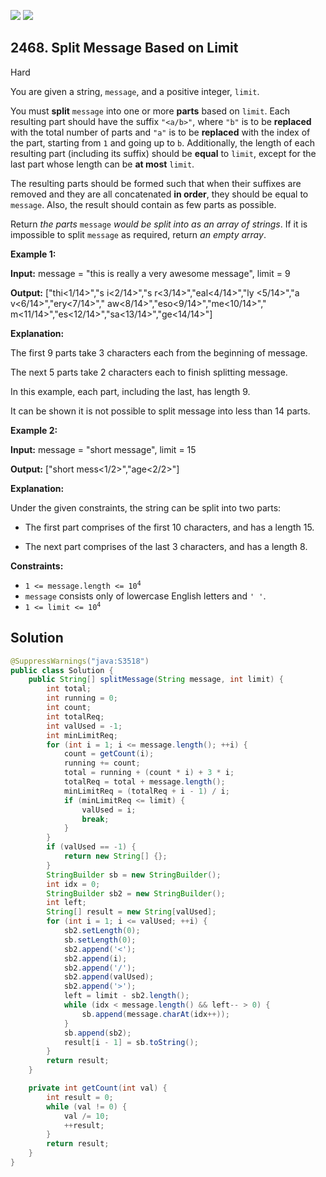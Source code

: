 [![](https://img.shields.io/github/stars/javadev/LeetCode-in-Java?label=Stars&style=flat-square)](https://github.com/javadev/LeetCode-in-Java)
[![](https://img.shields.io/github/forks/javadev/LeetCode-in-Java?label=Fork%20me%20on%20GitHub%20&style=flat-square)](https://github.com/javadev/LeetCode-in-Java/fork)

## 2468\. Split Message Based on Limit

Hard

You are given a string, `message`, and a positive integer, `limit`.

You must **split** `message` into one or more **parts** based on `limit`. Each resulting part should have the suffix `"<a/b>"`, where `"b"` is to be **replaced** with the total number of parts and `"a"` is to be **replaced** with the index of the part, starting from `1` and going up to `b`. Additionally, the length of each resulting part (including its suffix) should be **equal** to `limit`, except for the last part whose length can be **at most** `limit`.

The resulting parts should be formed such that when their suffixes are removed and they are all concatenated **in order**, they should be equal to `message`. Also, the result should contain as few parts as possible.

Return _the parts_ `message` _would be split into as an array of strings_. If it is impossible to split `message` as required, return _an empty array_.

**Example 1:**

**Input:** message = "this is really a very awesome message", limit = 9

**Output:** ["thi<1/14>","s i<2/14>","s r<3/14>","eal<4/14>","ly <5/14>","a v<6/14>","ery<7/14>"," aw<8/14>","eso<9/14>","me<10/14>"," m<11/14>","es<12/14>","sa<13/14>","ge<14/14>"]

**Explanation:**

The first 9 parts take 3 characters each from the beginning of message.

The next 5 parts take 2 characters each to finish splitting message.

In this example, each part, including the last, has length 9.

It can be shown it is not possible to split message into less than 14 parts. 

**Example 2:**

**Input:** message = "short message", limit = 15

**Output:** ["short mess<1/2>","age<2/2>"]

**Explanation:**

Under the given constraints, the string can be split into two parts:

- The first part comprises of the first 10 characters, and has a length 15.

- The next part comprises of the last 3 characters, and has a length 8. 

**Constraints:**

*   <code>1 <= message.length <= 10<sup>4</sup></code>
*   `message` consists only of lowercase English letters and `' '`.
*   <code>1 <= limit <= 10<sup>4</sup></code>

## Solution

```java
@SuppressWarnings("java:S3518")
public class Solution {
    public String[] splitMessage(String message, int limit) {
        int total;
        int running = 0;
        int count;
        int totalReq;
        int valUsed = -1;
        int minLimitReq;
        for (int i = 1; i <= message.length(); ++i) {
            count = getCount(i);
            running += count;
            total = running + (count * i) + 3 * i;
            totalReq = total + message.length();
            minLimitReq = (totalReq + i - 1) / i;
            if (minLimitReq <= limit) {
                valUsed = i;
                break;
            }
        }
        if (valUsed == -1) {
            return new String[] {};
        }
        StringBuilder sb = new StringBuilder();
        int idx = 0;
        StringBuilder sb2 = new StringBuilder();
        int left;
        String[] result = new String[valUsed];
        for (int i = 1; i <= valUsed; ++i) {
            sb2.setLength(0);
            sb.setLength(0);
            sb2.append('<');
            sb2.append(i);
            sb2.append('/');
            sb2.append(valUsed);
            sb2.append('>');
            left = limit - sb2.length();
            while (idx < message.length() && left-- > 0) {
                sb.append(message.charAt(idx++));
            }
            sb.append(sb2);
            result[i - 1] = sb.toString();
        }
        return result;
    }

    private int getCount(int val) {
        int result = 0;
        while (val != 0) {
            val /= 10;
            ++result;
        }
        return result;
    }
}
```